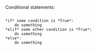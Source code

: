 Conditional statements:
~~~~~~~~~~~~~~~~~~~~~~~

*if* some condition is *True*:
    do something
*elif* some other condition is *True*:
    do something
*else*:
    do something